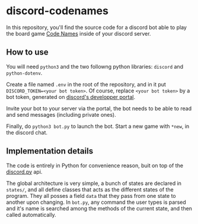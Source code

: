 # discord-codenames

In this repository, you'll find the source code for a discord bot able to play the board game [Code Names](https://codenames.game) inside of your discord server.

## How to use

You will need `python3` and the two followng python libraries: `discord` and `python-dotenv`.

Create a file named `.env` in the root of the repository, and in it put `DISCORD_TOKEN=<your bot token>`. Of course, replace `<your bot token>` by a bot token, generated on [discord's developper portal](https://discord.com/login?redirect_to=%2Fdevelopers%2Fapplications).

Invite your bot to your server via the portal, the bot needs to be able to read and send messages (including private ones).

Finally, do `python3 bot.py` to launch the bot. Start a new game with `*new`, in the discord chat.

## Implementation details

The code is entirely in Python for convenience reason, buit on top of the [discord.py](https://discordpy.readthedocs.io/en/latest/) api.

The global architecture is very simple, a bunch of states are declared in `states/`, and all define classes that acts as the different states of the program. They all posses a field `data` that they pass from one state to another upon changing. In `bot.py`, any command the user types is parsed and it's name is searched among the methods of the current state, and then called automatically.
